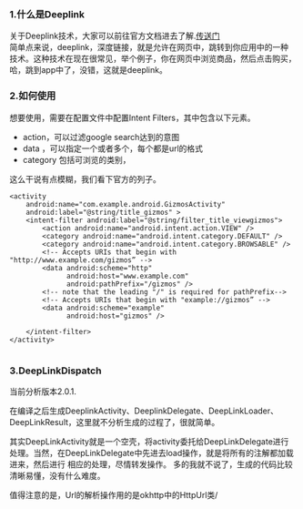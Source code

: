 ### 1.什么是Deeplink
关于Deeplink技术，大家可以前往官方文档进去了解.[传送门](https://developer.android.com/training/app-indexing/deep-linking.html)  
简单点来说，deeplink，深度链接，就是允许在网页中，跳转到你应用中的一种技术。这种技术在现在很常见，举个例子，你在网页中浏览商品，然后点击购买，哈，跳到app中了，没错，这就是deeplink。

### 2.如何使用
想要使用，需要在配置文件中配置Intent Filters，其中包含以下元素。

* action，可以过滤google search达到的意图
* data ，可以指定一个或者多个，每个都是url的格式
* category 包括可浏览的类别，

这么干说有点模糊，我们看下官方的列子。
```
<activity
    android:name="com.example.android.GizmosActivity"
    android:label="@string/title_gizmos" >
    <intent-filter android:label="@string/filter_title_viewgizmos">
        <action android:name="android.intent.action.VIEW" />
        <category android:name="android.intent.category.DEFAULT" />
        <category android:name="android.intent.category.BROWSABLE" />
        <!-- Accepts URIs that begin with "http://www.example.com/gizmos” -->
        <data android:scheme="http"
              android:host="www.example.com"
              android:pathPrefix="/gizmos" />
        <!-- note that the leading "/" is required for pathPrefix-->
        <!-- Accepts URIs that begin with "example://gizmos” -->
        <data android:scheme="example"
              android:host="gizmos" />

    </intent-filter>
</activity>


```

### 3.DeepLinkDispatch
当前分析版本2.0.1.

在编译之后生成DeeplinkActivity、DeeplinkDelegate、DeepLinkLoader、DeepLinkResult，这里就不分析生成的过程了，很就简单。

其实DeepLinkActivity就是一个空壳，将activity委托给DeepLinkDelegate进行处理。当然，在DeepLinkDelegate中先进去load操作，就是将所有的注解都加载进来，然后进行 相应的处理，尽情转发操作。
多的我就不说了，生成的代码比较清晰易懂，没有什么难度。

值得注意的是，Url的解析操作用的是okhttp中的HttpUrl类/






















